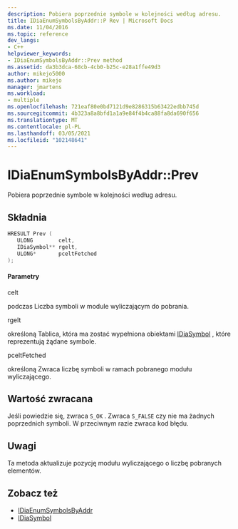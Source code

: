 ```yaml
---
description: Pobiera poprzednie symbole w kolejności według adresu.
title: IDiaEnumSymbolsByAddr::P Rev | Microsoft Docs
ms.date: 11/04/2016
ms.topic: reference
dev_langs:
- C++
helpviewer_keywords:
- IDiaEnumSymbolsByAddr::Prev method
ms.assetid: da3b3dca-68cb-4cb0-b25c-e28a1ffe49d3
author: mikejo5000
ms.author: mikejo
manager: jmartens
ms.workload:
- multiple
ms.openlocfilehash: 721eaf80e0bd7121d9e8286315b63422edbb745d
ms.sourcegitcommit: 4b323a8a8bfd1a1a9e84f4b4ca88fa8da690f656
ms.translationtype: MT
ms.contentlocale: pl-PL
ms.lasthandoff: 03/05/2021
ms.locfileid: "102148641"
---
```

# <a name="idiaenumsymbolsbyaddrprev"></a>IDiaEnumSymbolsByAddr::Prev
Pobiera poprzednie symbole w kolejności według adresu.

## <a name="syntax"></a>Składnia

```C++
HRESULT Prev ( 
   ULONG        celt,
   IDiaSymbol** rgelt,
   ULONG*       pceltFetched
);
```

#### <a name="parameters"></a>Parametry
 celt

podczas Liczba symboli w module wyliczającym do pobrania.

 rgelt

określoną Tablica, która ma zostać wypełniona obiektami [IDiaSymbol](../../debugger/debug-interface-access/idiasymbol.md) , które reprezentują żądane symbole.

 pceltFetched

określoną Zwraca liczbę symboli w ramach pobranego modułu wyliczającego.

## <a name="return-value"></a>Wartość zwracana
 Jeśli powiedzie się, zwraca `S_OK` . Zwraca `S_FALSE` czy nie ma żadnych poprzednich symboli. W przeciwnym razie zwraca kod błędu.

## <a name="remarks"></a>Uwagi
 Ta metoda aktualizuje pozycję modułu wyliczającego o liczbę pobranych elementów.

## <a name="see-also"></a>Zobacz też
- [IDiaEnumSymbolsByAddr](../../debugger/debug-interface-access/idiaenumsymbolsbyaddr.md)
- [IDiaSymbol](../../debugger/debug-interface-access/idiasymbol.md)
